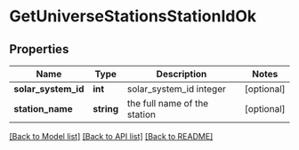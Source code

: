 # GetUniverseStationsStationIdOk

## Properties
Name | Type | Description | Notes
------------ | ------------- | ------------- | -------------
**solar_system_id** | **int** | solar_system_id integer | [optional] 
**station_name** | **string** | the full name of the station | [optional] 

[[Back to Model list]](../README.md#documentation-for-models) [[Back to API list]](../README.md#documentation-for-api-endpoints) [[Back to README]](../README.md)


